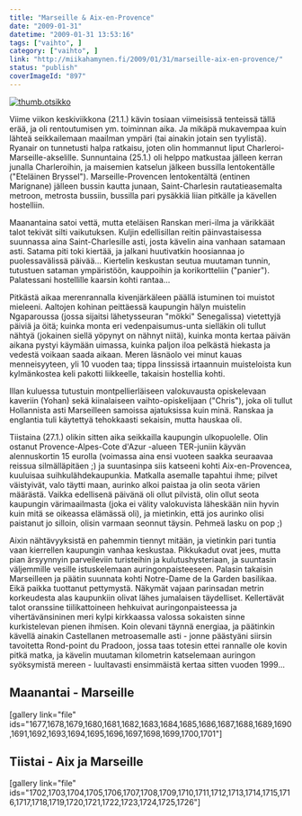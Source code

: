 ```yaml
---
title: "Marseille & Aix-en-Provence"
date: "2009-01-31"
datetime: "2009-01-31 13:53:16"
tags: ["vaihto", ]
category: ["vaihto", ]
link: "http://miikahamynen.fi/2009/01/31/marseille-aix-en-provence/"
status: "publish"
coverImageId: "897"
---
```


[![](/uploads/2009/01/thumb.otsikko.jpg "thumb.otsikko")](http://miikahamynen.fi/2009/01/31/marseille-aix-en-provence/thumb-otsikko-5/)

Viime viikon keskiviikkona (21.1.) kävin tosiaan viimeisissä tenteissä tällä erää, ja oli rentoutumisen ym. toiminnan aika. Ja mikäpä mukavempaa kuin lähteä seikkailemaan maailman ympäri (tai ainakin jotain sen tyylistä). Ryanair on tunnetusti halpa ratkaisu, joten olin hommannut liput Charleroi-Marseille-akselille. Sunnuntaina (25.1.) oli helppo matkustaa jälleen kerran junalla Charleroihin, ja maisemien katselun jälkeen bussilla lentokentälle ("Eteläinen Bryssel"). Marseille-Provencen lentokentältä (entinen Marignane) jälleen bussin kautta junaan, Saint-Charlesin rautatieasemalta metroon, metrosta bussiin, bussilla pari pysäkkiä liian pitkälle ja kävellen hostelliin.

Maanantaina satoi vettä, mutta eteläisen Ranskan meri-ilma ja värikkäät talot tekivät silti vaikutuksen. Kuljin edellisillan reitin päinvastaisessa suunnassa aina Saint-Charlesille asti, josta kävelin aina vanhaan satamaan asti. Satama piti toki kiertää, ja jalkani huutivatkin hoosiannaa jo puolessavälissä päivää... Kiertelin keskustan seutua muutaman tunnin, tutustuen sataman ympäristöön, kauppoihin ja korikortteliin ("panier"). Palatessani hostellille kaarsin kohti rantaa...

Pitkästä aikaa merenrannalla kivenjärkäleen päällä istuminen toi muistot mieleeni. Aaltojen kohinan peittäessä kaupungin hälyn muistelin Ngaparoussa (jossa sijaitsi lähetysseuran "mökki" Senegalissa) vietettyjä päiviä ja öitä; kuinka monta eri vedenpaisumus-unta sielläkin oli tullut nähtyä (jokainen siellä yöpynyt on nähnyt niitä), kuinka monta kertaa päivän aikana pystyi käymään uimassa, kuinka paljon iloa pelkästä hiekasta ja vedestä voikaan saada aikaan. Meren läsnäolo vei minut kauas menneisyyteen, yli 10 vuoden taa; tippa linssissä irtaannuin muisteloista kun kylmänkostea keli pakotti liikkeelle, takaisin hostellia kohti.

Illan kuluessa tutustuin montpellierläiseen valokuvausta opiskelevaan kaveriin (Yohan) sekä kiinalaiseen vaihto-opiskelijaan ("Chris"), joka oli tullut Hollannista asti Marseilleen samoissa ajatuksissa kuin minä. Ranskaa ja englantia tuli käytettyä tehokkaasti sekaisin, mutta hauskaa oli.

Tiistaina (27.1.) olikin sitten aika seikkailla kaupungin ulkopuolelle. Olin ostanut Provence-Alpes-Cote d'Azur -alueen TER-juniin käyvän alennuskortin 15 eurolla (voimassa aina ensi vuoteen saakka seuraavaa reissua silmälläpitäen ;) ja suuntasinpa siis katseeni kohti Aix-en-Provencea, kuuluisaa suihkulähdekaupunkia. Matkalla asemalle tapahtui ihme; pilvet väistyivät, valo täytti maan, aurinko alkoi paistaa ja olin seota värien määrästä. Vaikka edellisenä päivänä oli ollut pilvistä, olin ollut seota kaupungin värimaailmasta (joka ei välity valokuvista läheskään niin hyvin kuin mitä se oikeassa elämässä oli), ja mietinkin, että jos aurinko olisi paistanut jo silloin, olisin varmaan seonnut täysin. Pehmeä lasku on pop ;)

Aixin nähtävyyksistä en pahemmin tiennyt mitään, ja vietinkin pari tuntia vaan kierrellen kaupungin vanhaa keskustaa. Pikkukadut ovat jees, mutta pian ärsyynnyin parveileviin turisteihin ja kulutushysteriaan, ja suuntasin väljemmille vesille istuskelemaan auringonpaisteeseen. Palasin takaisin Marseilleen ja päätin suunnata kohti Notre-Dame de la Garden basilikaa. Eikä paikka tuottanut pettymystä. Näkymät vajaan parinsadan metrin korkeudesta alas kaupunkiin olivat lähes jumalaisen täydelliset. Kellertävät talot oranssine tiilikattoineen hehkuivat auringonpaisteessa ja vihertävänsininen meri kylpi kirkkaassa valossa sokaisten sinne kurkistelevan pienen ihmisen. Koin olevani täynnä energiaa, ja päätinkin kävellä ainakin Castellanen metroasemalle asti - jonne päästyäni siirsin tavoitetta Rond-point du Pradoon, jossa taas totesin ettei rannalle ole kovin pitkä matka, ja kävelin muutaman kilometrin katselemaan auringon syöksymistä mereen - luultavasti ensimmäistä kertaa sitten vuoden 1999...

## Maanantai - Marseille

\[gallery link="file" ids="1677,1678,1679,1680,1681,1682,1683,1684,1685,1686,1687,1688,1689,1690,1691,1692,1693,1694,1695,1696,1697,1698,1699,1700,1701"\]

## Tiistai - Aix ja Marseille

\[gallery link="file" ids="1702,1703,1704,1705,1706,1707,1708,1709,1710,1711,1712,1713,1714,1715,1716,1717,1718,1719,1720,1721,1722,1723,1724,1725,1726"\]
